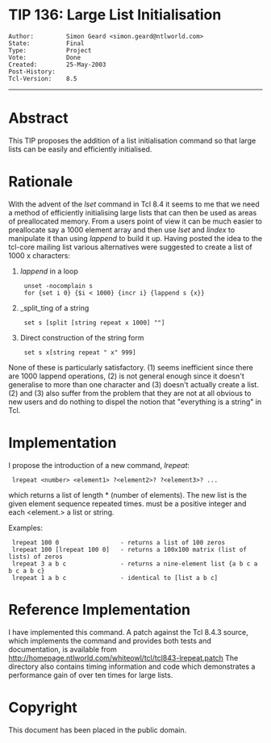 # TIP 136: Large List Initialisation
	Author:         Simon Geard <simon.geard@ntlworld.com>
	State:          Final
	Type:           Project
	Vote:           Done
	Created:        25-May-2003
	Post-History:   
	Tcl-Version:    8.5
-----

# Abstract

This TIP proposes the addition of a list initialisation command so
that large lists can be easily and efficiently initialised.

# Rationale

With the advent of the _lset_ command in Tcl 8.4 it seems to me that
we need a method of efficiently initialising large lists that can then
be used as areas of preallocated memory. From a users point of view it
can be much easier to preallocate say a 1000 element array and then
use _lset_ and _lindex_ to manipulate it than using _lappend_ to
build it up. Having posted the idea to the tcl-core mailing list
various alternatives were suggested to create a list of 1000 x
characters:

 1.	_lappend_ in a loop

		 unset -nocomplain s
		 for {set i 0} {$i < 1000} {incr i} {lappend s {x}}

 2.	_split_ting of a string

		 set s [split [string repeat x 1000] ""]

 3.	Direct construction of the string form

		 set s x[string repeat " x" 999]

None of these is particularly satisfactory.  \(1\) seems inefficient
since there are 1000 lappend operations, \(2\) is not general enough
since it doesn't generalise to more than one character and \(3\) doesn't
actually create a list.  \(2\) and \(3\) also suffer from the problem that
they are not at all obvious to new users and do nothing to dispel the
notion that "everything is a string" in Tcl.

# Implementation

I propose the introduction of a new command, _lrepeat_:

	 lrepeat <number> <element1> ?<element2>? ?<element3>? ...

which returns a list of length <number> \* \(number of elements\). The new list is the given element sequence repeated <number> times.
<number> must be a positive integer and each <element.> a list or
string.

Examples:

	 lrepeat 100 0                 - returns a list of 100 zeros
	 lrepeat 100 [lrepeat 100 0]   - returns a 100x100 matrix (list of lists) of zeros
	 lrepeat 3 a b c               - returns a nine-element list {a b c a b c a b c}
	 lrepeat 1 a b c               - identical to [list a b c]

# Reference Implementation

I have implemented this command.  A patch against the Tcl 8.4.3
source, which implements the command and provides both tests and
documentation, is available from
<http://homepage.ntlworld.com/whiteowl/tcl/tcl843-lrepeat.patch>
The directory also contains timing information and code which demonstrates a performance gain of over ten times for large lists.

# Copyright

This document has been placed in the public domain.

